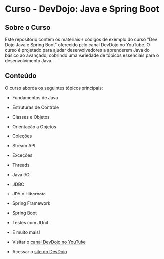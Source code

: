 # Curso - DevDojo: Java e Spring Boot

## Sobre o Curso
Este repositório contém os materiais e códigos de exemplo do curso "Dev Dojo Java e Spring Boot" oferecido pelo canal DevDojo no YouTube. O curso é projetado para ajudar desenvolvedores a aprenderem Java do básico ao avançado, cobrindo uma variedade de tópicos essenciais para o desenvolvimento Java.

## Conteúdo
O curso aborda os seguintes tópicos principais:

- Fundamentos de Java
- Estruturas de Controle
- Classes e Objetos
- Orientação a Objetos
- Coleções
- Stream API
- Exceções
- Threads
- Java I/O
- JDBC
- JPA e Hibernate
- Spring Framework
- Spring Boot
- Testes com JUnit
- E muito mais!


- Visitar o [canal DevDojo no YouTube](https://www.youtube.com/channel/UCjF0OccBT05WxsJb2zNkL4g)
- Acessar o [site do DevDojo](https://www.devdojo.com.br/)



